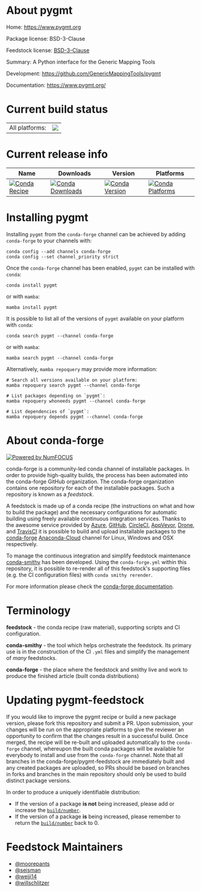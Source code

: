 About pygmt
===========

Home: https://www.pygmt.org

Package license: BSD-3-Clause

Feedstock license: [BSD-3-Clause](https://github.com/conda-forge/pygmt-feedstock/blob/main/LICENSE.txt)

Summary: A Python interface for the Generic Mapping Tools

Development: https://github.com/GenericMappingTools/pygmt

Documentation: https://www.pygmt.org/

Current build status
====================


<table><tr><td>All platforms:</td>
    <td>
      <a href="https://dev.azure.com/conda-forge/feedstock-builds/_build/latest?definitionId=9650&branchName=main">
        <img src="https://dev.azure.com/conda-forge/feedstock-builds/_apis/build/status/pygmt-feedstock?branchName=main">
      </a>
    </td>
  </tr>
</table>

Current release info
====================

| Name | Downloads | Version | Platforms |
| --- | --- | --- | --- |
| [![Conda Recipe](https://img.shields.io/badge/recipe-pygmt-green.svg)](https://anaconda.org/conda-forge/pygmt) | [![Conda Downloads](https://img.shields.io/conda/dn/conda-forge/pygmt.svg)](https://anaconda.org/conda-forge/pygmt) | [![Conda Version](https://img.shields.io/conda/vn/conda-forge/pygmt.svg)](https://anaconda.org/conda-forge/pygmt) | [![Conda Platforms](https://img.shields.io/conda/pn/conda-forge/pygmt.svg)](https://anaconda.org/conda-forge/pygmt) |

Installing pygmt
================

Installing `pygmt` from the `conda-forge` channel can be achieved by adding `conda-forge` to your channels with:

```
conda config --add channels conda-forge
conda config --set channel_priority strict
```

Once the `conda-forge` channel has been enabled, `pygmt` can be installed with `conda`:

```
conda install pygmt
```

or with `mamba`:

```
mamba install pygmt
```

It is possible to list all of the versions of `pygmt` available on your platform with `conda`:

```
conda search pygmt --channel conda-forge
```

or with `mamba`:

```
mamba search pygmt --channel conda-forge
```

Alternatively, `mamba repoquery` may provide more information:

```
# Search all versions available on your platform:
mamba repoquery search pygmt --channel conda-forge

# List packages depending on `pygmt`:
mamba repoquery whoneeds pygmt --channel conda-forge

# List dependencies of `pygmt`:
mamba repoquery depends pygmt --channel conda-forge
```


About conda-forge
=================

[![Powered by
NumFOCUS](https://img.shields.io/badge/powered%20by-NumFOCUS-orange.svg?style=flat&colorA=E1523D&colorB=007D8A)](https://numfocus.org)

conda-forge is a community-led conda channel of installable packages.
In order to provide high-quality builds, the process has been automated into the
conda-forge GitHub organization. The conda-forge organization contains one repository
for each of the installable packages. Such a repository is known as a *feedstock*.

A feedstock is made up of a conda recipe (the instructions on what and how to build
the package) and the necessary configurations for automatic building using freely
available continuous integration services. Thanks to the awesome service provided by
[Azure](https://azure.microsoft.com/en-us/services/devops/), [GitHub](https://github.com/),
[CircleCI](https://circleci.com/), [AppVeyor](https://www.appveyor.com/),
[Drone](https://cloud.drone.io/welcome), and [TravisCI](https://travis-ci.com/)
it is possible to build and upload installable packages to the
[conda-forge](https://anaconda.org/conda-forge) [Anaconda-Cloud](https://anaconda.org/)
channel for Linux, Windows and OSX respectively.

To manage the continuous integration and simplify feedstock maintenance
[conda-smithy](https://github.com/conda-forge/conda-smithy) has been developed.
Using the ``conda-forge.yml`` within this repository, it is possible to re-render all of
this feedstock's supporting files (e.g. the CI configuration files) with ``conda smithy rerender``.

For more information please check the [conda-forge documentation](https://conda-forge.org/docs/).

Terminology
===========

**feedstock** - the conda recipe (raw material), supporting scripts and CI configuration.

**conda-smithy** - the tool which helps orchestrate the feedstock.
                   Its primary use is in the construction of the CI ``.yml`` files
                   and simplify the management of *many* feedstocks.

**conda-forge** - the place where the feedstock and smithy live and work to
                  produce the finished article (built conda distributions)


Updating pygmt-feedstock
========================

If you would like to improve the pygmt recipe or build a new
package version, please fork this repository and submit a PR. Upon submission,
your changes will be run on the appropriate platforms to give the reviewer an
opportunity to confirm that the changes result in a successful build. Once
merged, the recipe will be re-built and uploaded automatically to the
`conda-forge` channel, whereupon the built conda packages will be available for
everybody to install and use from the `conda-forge` channel.
Note that all branches in the conda-forge/pygmt-feedstock are
immediately built and any created packages are uploaded, so PRs should be based
on branches in forks and branches in the main repository should only be used to
build distinct package versions.

In order to produce a uniquely identifiable distribution:
 * If the version of a package **is not** being increased, please add or increase
   the [``build/number``](https://docs.conda.io/projects/conda-build/en/latest/resources/define-metadata.html#build-number-and-string).
 * If the version of a package **is** being increased, please remember to return
   the [``build/number``](https://docs.conda.io/projects/conda-build/en/latest/resources/define-metadata.html#build-number-and-string)
   back to 0.

Feedstock Maintainers
=====================

* [@moorepants](https://github.com/moorepants/)
* [@seisman](https://github.com/seisman/)
* [@weiji14](https://github.com/weiji14/)
* [@willschlitzer](https://github.com/willschlitzer/)

